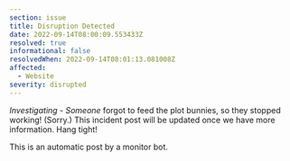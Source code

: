 ```yaml
---
section: issue
title: Disruption Detected
date: 2022-09-14T08:00:09.553433Z
resolved: true
informational: false
resolvedWhen: 2022-09-14T08:01:13.081008Z
affected:
  - Website
severity: disrupted
---
```

*Investigating* - _Someone_ forgot to feed the plot bunnies, so they stopped working! (Sorry.) This incident post will be updated once we have more information. Hang tight!

This is an automatic post by a monitor bot.
        